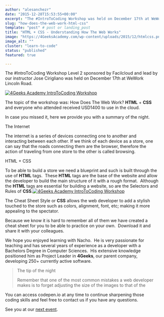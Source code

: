 ```yaml
---
author: "alesanchezr"
date: "2015-12-28T15:53:55+00:00"
excerpt: "The #IntroToCoding Workshop was held on December 17th at WeWork Lincoln Road. The topic of the workshop was: How Does The Web Work?"
slug: "how-does-the-web-work-html-css"
template: "post" # post or landing_post
title: "HTML + CSS - Understanding How The Web Works"
image: "https://4GeeksAcademy.com/wp-content/uploads/2015/12/htmlcss.png"
image_alt: ""
cluster: "learn-to-code"
status: "published"
featured: true

---
```


The #IntroToCoding Workshop Level 2 sponsored by Facilcloud and lead by our instructor Jose Cirigliano was held on December 17th at WeWork Lincoln Road.

[![4Geeks Academy IntroToCoding Workshop](https://storage.googleapis.com/4geeks-academy-website/blog/2015/12/4Geeks-Academy-IntroToCoding-Workshop-1-1.jpg)](https://storage.googleapis.com/4geeks-academy-website/blog/2015/12/4Geeks-Academy-IntroToCoding-Workshop-1-1.jpg)

The topic of the workshop was: How Does The Web Work? **HTML** + **CSS** and everyone who attended received USD1400 to use in the cloud.

In case you missed it, here we provide you with a summary of the night.



The Internet

The internet is a series of devices connecting one to another and interacting between each other. If we think of each device as a store, one can say that the roads connecting them are the browser, therefore the action of traveling from one store to the other is called browsing.



HTML + CSS

To be able to build a store we need a blueprint and such is built through the use of **HTML** tags.  These **HTML** tags are the base of the website and allow the developer to build the main structure of it with a rough format.  Although the **HTML** tags are essential for building a website, so are the Selectors and Rules of **CSS**.[![4Geeks Academy IntroToCoding Workshop](https://storage.googleapis.com/4geeks-academy-website/blog/2015/12/4Geeks-Academy-IntroToCoding-Workshop-2.jpg)](https://storage.googleapis.com/4geeks-academy-website/blog/2015/12/4Geeks-Academy-IntroToCoding-Workshop-2.jpg)

The Cheat Sheet Style or **CSS** allows the web developer to add a stylish touched to the store such as colors, alignment, font, etc; making it more appealing to the spectator.

Because we know it is hard to remember all of them we have created a cheat sheet for you to be able to practice on your own.  Download it and share it with your colleagues.



We hope you enjoyed learning with Nacho.  He is very passionate for teaching and has several years of experience as a developer with a Bachelors Degree in Computer Sciences.  His extensive knowledge positioned him as Project Leader in **4Geeks**, our parent company, developing 250+ currently active software.




<blockquote>The tip of the night

Remember that one of the most common mistakes a web developer makes is to forget adjusting the size of the images to that of the <div></blockquote>


You can access codepen.io at any time to continue sharpening those coding skills and feel free to contact us if you have any questions.

See you at our [next event](/us/next-dates).


